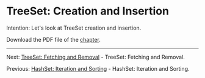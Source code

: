 # TreeSet: Creation and Insertion

Intention: Let's look at TreeSet creation and insertion.

Download the PDF file of the [chapter](chapter_18.pdf).

<hr>

Next: [TreeSet: Fetching and Removal](chapter_19.md "TreeSet: Fetching and Removal") - TreeSet: Fetching and Removal.

Previous: [HashSet: Iteration and Sorting](chapter_17.md "HashSet: Iteration and Sorting") - HashSet: Iteration and Sorting.